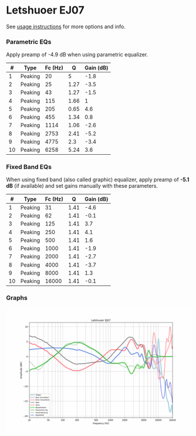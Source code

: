 # Letshuoer EJ07
See [usage instructions](https://github.com/jaakkopasanen/AutoEq#usage) for more options and info.

### Parametric EQs
Apply preamp of -4.9 dB when using parametric equalizer.

|   # | Type    |   Fc (Hz) |    Q |   Gain (dB) |
|-----|---------|-----------|------|-------------|
|   1 | Peaking |        20 | 5    |        -1.8 |
|   2 | Peaking |        25 | 1.27 |        -3.5 |
|   3 | Peaking |        43 | 1.27 |        -1.5 |
|   4 | Peaking |       115 | 1.66 |         1   |
|   5 | Peaking |       205 | 0.65 |         4.6 |
|   6 | Peaking |       455 | 1.34 |         0.8 |
|   7 | Peaking |      1114 | 1.06 |        -2.6 |
|   8 | Peaking |      2753 | 2.41 |        -5.2 |
|   9 | Peaking |      4775 | 2.3  |        -3.4 |
|  10 | Peaking |      6258 | 5.24 |         3.6 |

### Fixed Band EQs
When using fixed band (also called graphic) equalizer, apply preamp of **-5.1 dB** (if available) and set gains manually with these parameters.

|   # | Type    |   Fc (Hz) |    Q |   Gain (dB) |
|-----|---------|-----------|------|-------------|
|   1 | Peaking |        31 | 1.41 |        -4.6 |
|   2 | Peaking |        62 | 1.41 |        -0.1 |
|   3 | Peaking |       125 | 1.41 |         3.7 |
|   4 | Peaking |       250 | 1.41 |         4.1 |
|   5 | Peaking |       500 | 1.41 |         1.6 |
|   6 | Peaking |      1000 | 1.41 |        -1.9 |
|   7 | Peaking |      2000 | 1.41 |        -2.7 |
|   8 | Peaking |      4000 | 1.41 |        -3.7 |
|   9 | Peaking |      8000 | 1.41 |         1.3 |
|  10 | Peaking |     16000 | 1.41 |        -0.1 |

### Graphs
![](./Letshuoer%20EJ07.png)
